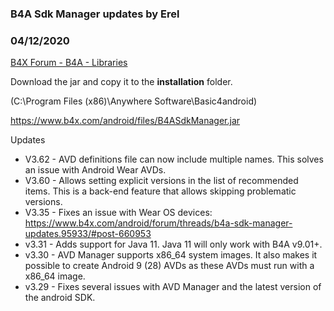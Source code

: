 ### B4A Sdk Manager updates by Erel
### 04/12/2020
[B4X Forum - B4A - Libraries](https://www.b4x.com/android/forum/threads/95933/)

Download the jar and copy it to the **installation** folder.  
  
(C:\Program Files (x86)\Anywhere Software\Basic4android)  
  
<https://www.b4x.com/android/files/B4ASdkManager.jar>  
  
Updates  
  
- V3.62 - AVD definitions file can now include multiple names. This solves an issue with Android Wear AVDs.  
- V3.60 - Allows setting explicit versions in the list of recommended items. This is a back-end feature that allows skipping problematic versions.  
- V3.35 - Fixes an issue with Wear OS devices: <https://www.b4x.com/android/forum/threads/b4a-sdk-manager-updates.95933/#post-660953>  
- v3.31 - Adds support for Java 11. Java 11 will only work with B4A v9.01+.  
- v3.30 - AVD Manager supports x86\_64 system images. It also makes it possible to create Android 9 (28) AVDs as these AVDs must run with a x86\_64 image.  
- v3.29 - Fixes several issues with AVD Manager and the latest version of the android SDK.
